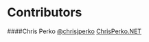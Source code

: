 # Contributors

####Chris Perko [@chrisjperko](http://twitter.com/chrisjperko) [ChrisPerko.NET](http://chrisperko.net)